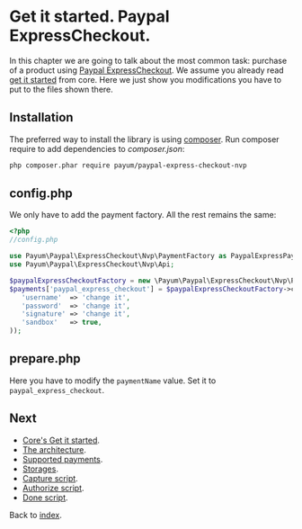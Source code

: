 # Get it started. Paypal ExpressCheckout.

In this chapter we are going to talk about the most common task: purchase of a product using [Paypal ExpressCheckout](https://www.paypal.com/webapps/mpp/express-checkout).
We assume you already read [get it started](https://github.com/Payum/Payum/blob/master/src/Payum/Core/Resources/docs/get-it-started.md) from core.
Here we just show you modifications you have to put to the files shown there.

## Installation

The preferred way to install the library is using [composer](http://getcomposer.org/).
Run composer require to add dependencies to _composer.json_:

```bash
php composer.phar require payum/paypal-express-checkout-nvp
```

## config.php

We only have to add the payment factory. All the rest remains the same:

```php
<?php
//config.php

use Payum\Paypal\ExpressCheckout\Nvp\PaymentFactory as PaypalExpressPaymentFactory;
use Payum\Paypal\ExpressCheckout\Nvp\Api;

$paypalExpressCheckoutFactory = new \Payum\Paypal\ExpressCheckout\Nvp\PaymentFactory; 
$payments['paypal_express_checkout'] = $paypalExpressCheckoutFactory->create(array(
   'username'  => 'change it',
   'password'  => 'change it',
   'signature' => 'change it',
   'sandbox'   => true,
));
```

## prepare.php

Here you have to modify the `paymentName` value. Set it to `paypal_express_checkout`.

## Next 

* [Core's Get it started](https://github.com/Payum/Core/blob/master/Resources/docs/get-it-started.md).
* [The architecture](https://github.com/Payum/Core/blob/master/Resources/docs/the-architecture.md).
* [Supported payments](https://github.com/Payum/Core/blob/master/Resources/docs/supported-payments.md).
* [Storages](https://github.com/Payum/Core/blob/master/Resources/docs/storages.md).
* [Capture script](https://github.com/Payum/Core/blob/master/Resources/docs/capture-script.md).
* [Authorize script](https://github.com/Payum/Core/blob/master/Resources/docs/authorize-script.md).
* [Done script](https://github.com/Payum/Core/blob/master/Resources/docs/done-script.md).

Back to [index](index.md).
